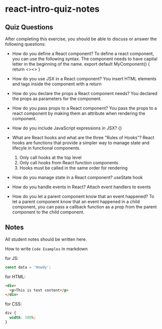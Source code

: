 # react-intro-quiz-notes

## Quiz Questions

After completing this exercise, you should be able to discuss or answer the following questions:

- How do you define a React component?
  To define a react component, you can use the following syntax. The component needs to have capital letter in the beginning of the name.
  export default MyComponent() {
  return <><>
  }

- How do you use JSX in a React component?
  You insert HTML elements and tags inside the component with a return

- How do you declare the props a React component needs?
  You declared the props as parameters for the component.

- How do you pass props to a React component?
  You pass the props to a react component by making them an attribute when rendering the component.

- How do you include JavaScript expressions in JSX?
  {}

- What are React hooks and what are the three "Rules of Hooks"?
  React hooks are functions that provide a simpler way to manage state and lifecyle in functional components.

  1. Only call hooks at the top level
  2. Only call hooks from React function components
  3. Hooks must be called in the same order for rendering

- How do you manage state in a React component?
  useState hook

- How do you handle events in React?
  Attach event handlers to events

- How do you let a parent component know that an event happened?
  To let a parent component know that an event happened in a child component, you can pass a callback function as a prop from the parent component to the child component.

## Notes

All student notes should be written here.

How to write `Code Examples` in markdown

for JS:

```javascript
const data = 'Howdy';
```

for HTML:

```html
<div>
  <p>This is text content</p>
</div>
```

for CSS:

```css
div {
  width: 100%;
}
```
